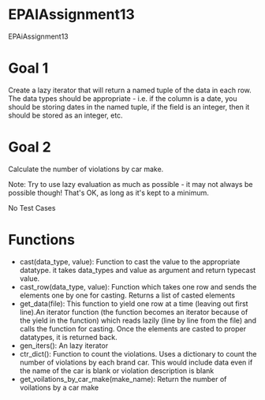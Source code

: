 # EPAIAssignment13
EPAiAssignment13

# Goal 1
Create a lazy iterator that will return a named tuple of the data in each row. The data types should be appropriate - i.e. if the column is a date, you should be storing dates in the named tuple, if the field is an integer, then it should be stored as an integer, etc.

# Goal 2
Calculate the number of violations by car make.

Note:
Try to use lazy evaluation as much as possible - it may not always be possible though! That's OK, as long as it's kept to a minimum.

No Test Cases

# Functions
* cast(data_type, value): Function to cast the value to the appropriate datatype. it takes data_types and value as argument and return typecast value.
* cast_row(data_type, value): Function which takes one row and sends the elements one by one for casting. Returns a list of casted elements 
* get_data(file): This function to yield one row at a time (leaving out first line).An iterator function (the function becomes an iterator because of the yield in the function) which reads lazily (line by line from the file) and calls the function for casting. Once the elements are casted to proper datatypes, it is returned back.
* gen_iters(): An lazy iterator
* ctr_dict(): Function to count the violations. Uses a dictionary to count the number of violations by each brand car. This would include data even if the name of the car is blank or violation description is blank
* get_voilations_by_car_make(make_name): Return the number of voilations by a car make
